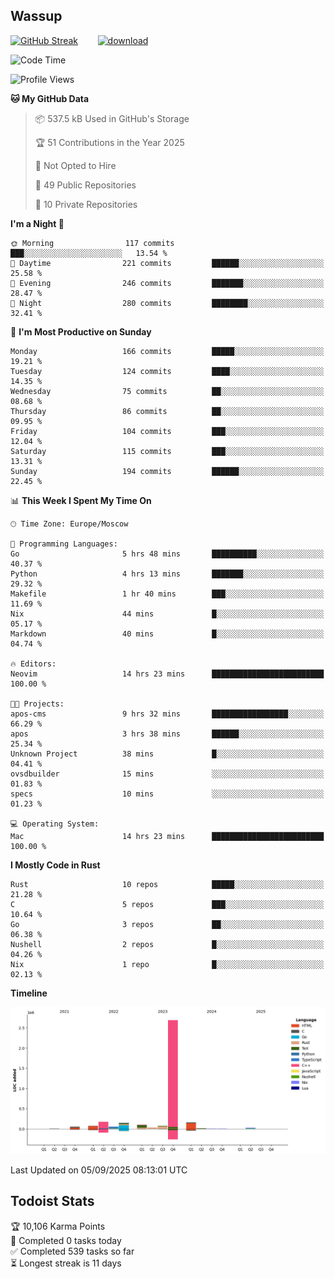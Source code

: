 ## Wassup

<!--
-->

[![GitHub Streak](http://github-readme-streak-stats.herokuapp.com?user=archeoss&theme=shades-of-purple&hide_border=true&date_format=j%20M%5B%20Y%5D)](https://git.io/streak-stats)&nbsp;&nbsp;&nbsp;&nbsp;&nbsp;&nbsp;&nbsp;&nbsp;[![download](https://user-images.githubusercontent.com/68448737/147796309-d8b65b1d-4dde-40d9-b03a-2b42aaa6cd43.jpeg)
](http://bmstu.ru/)

<!--START_SECTION:waka-->
![Code Time](http://img.shields.io/badge/Code%20Time-4%2C001%20hrs%2010%20mins-blue)

![Profile Views](http://img.shields.io/badge/Profile%20Views-0-blue)

**🐱 My GitHub Data** 

> 📦 537.5 kB Used in GitHub's Storage 
 > 
> 🏆 51 Contributions in the Year 2025
 > 
> 🚫 Not Opted to Hire
 > 
> 📜 49 Public Repositories 
 > 
> 🔑 10 Private Repositories 
 > 
**I'm a Night 🦉** 

```text
🌞 Morning                117 commits         ███░░░░░░░░░░░░░░░░░░░░░░   13.54 % 
🌆 Daytime                221 commits         ██████░░░░░░░░░░░░░░░░░░░   25.58 % 
🌃 Evening                246 commits         ███████░░░░░░░░░░░░░░░░░░   28.47 % 
🌙 Night                  280 commits         ████████░░░░░░░░░░░░░░░░░   32.41 % 
```
📅 **I'm Most Productive on Sunday** 

```text
Monday                   166 commits         █████░░░░░░░░░░░░░░░░░░░░   19.21 % 
Tuesday                  124 commits         ████░░░░░░░░░░░░░░░░░░░░░   14.35 % 
Wednesday                75 commits          ██░░░░░░░░░░░░░░░░░░░░░░░   08.68 % 
Thursday                 86 commits          ██░░░░░░░░░░░░░░░░░░░░░░░   09.95 % 
Friday                   104 commits         ███░░░░░░░░░░░░░░░░░░░░░░   12.04 % 
Saturday                 115 commits         ███░░░░░░░░░░░░░░░░░░░░░░   13.31 % 
Sunday                   194 commits         ██████░░░░░░░░░░░░░░░░░░░   22.45 % 
```


📊 **This Week I Spent My Time On** 

```text
🕑︎ Time Zone: Europe/Moscow

💬 Programming Languages: 
Go                       5 hrs 48 mins       ██████████░░░░░░░░░░░░░░░   40.37 % 
Python                   4 hrs 13 mins       ███████░░░░░░░░░░░░░░░░░░   29.32 % 
Makefile                 1 hr 40 mins        ███░░░░░░░░░░░░░░░░░░░░░░   11.69 % 
Nix                      44 mins             █░░░░░░░░░░░░░░░░░░░░░░░░   05.17 % 
Markdown                 40 mins             █░░░░░░░░░░░░░░░░░░░░░░░░   04.74 % 

🔥 Editors: 
Neovim                   14 hrs 23 mins      █████████████████████████   100.00 % 

🐱‍💻 Projects: 
apos-cms                 9 hrs 32 mins       █████████████████░░░░░░░░   66.29 % 
apos                     3 hrs 38 mins       ██████░░░░░░░░░░░░░░░░░░░   25.34 % 
Unknown Project          38 mins             █░░░░░░░░░░░░░░░░░░░░░░░░   04.41 % 
ovsdbuilder              15 mins             ░░░░░░░░░░░░░░░░░░░░░░░░░   01.83 % 
specs                    10 mins             ░░░░░░░░░░░░░░░░░░░░░░░░░   01.23 % 

💻 Operating System: 
Mac                      14 hrs 23 mins      █████████████████████████   100.00 % 
```

**I Mostly Code in Rust** 

```text
Rust                     10 repos            █████░░░░░░░░░░░░░░░░░░░░   21.28 % 
C                        5 repos             ███░░░░░░░░░░░░░░░░░░░░░░   10.64 % 
Go                       3 repos             ██░░░░░░░░░░░░░░░░░░░░░░░   06.38 % 
Nushell                  2 repos             █░░░░░░░░░░░░░░░░░░░░░░░░   04.26 % 
Nix                      1 repo              █░░░░░░░░░░░░░░░░░░░░░░░░   02.13 % 
```



**Timeline**

![Lines of Code chart](https://raw.githubusercontent.com/archeoss/archeoss/master/assets/bar_graph.png)


 Last Updated on 05/09/2025 08:13:01 UTC
<!--END_SECTION:waka-->

## Todoist Stats

<!-- TODO-IST:START -->
🏆  10,106 Karma Points           
🌸  Completed 0 tasks today           
✅  Completed 539 tasks so far           
⏳  Longest streak is 11 days
<!-- TODO-IST:END -->
